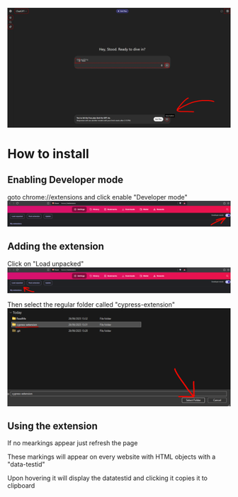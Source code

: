 ![](ReadMe/image1.png)

# How to install

## Enabling Developer mode
goto chrome://extensions and click enable "Developer mode"
![](ReadMe/image2.png)

## Adding the extension
Click on "Load unpacked"
![](ReadMe/image3.png)

Then select the regular folder called "cypress-extension"
![](ReadMe/image4.png)


 
## Using the extension
If no mearkings appear just refresh the page

These markings will appear on every website with HTML objects with a "data-testid"

Upon hovering it will display the datatestid and clicking it copies it to clipboard